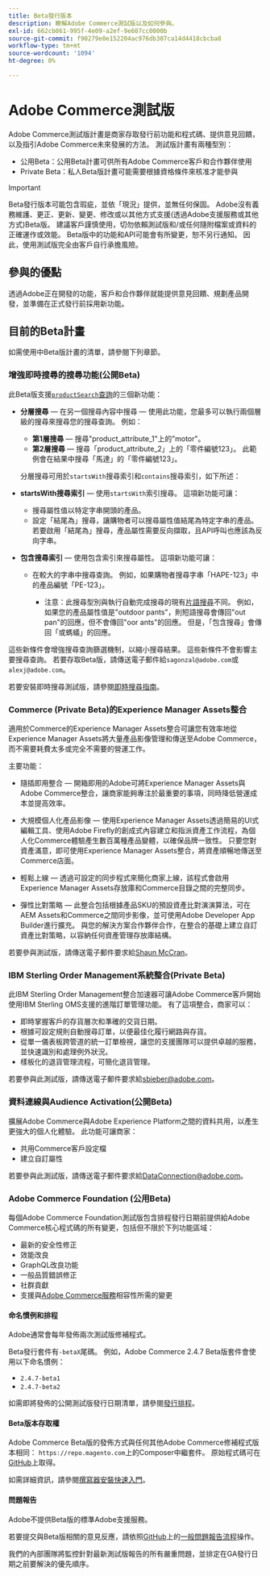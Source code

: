 ```yaml
---
title: Beta發行版本
description: 瞭解Adobe Commerce測試版以及如何參與。
exl-id: 662cb061-995f-4e09-a2ef-9e607cc0000b
source-git-commit: f90279e0e152204ac976db307ca14d4418cbcba8
workflow-type: tm+mt
source-wordcount: '1094'
ht-degree: 0%

---
```


# Adobe Commerce測試版

Adobe Commerce測試版計畫是商家存取發行前功能和程式碼、提供意見回饋，以及指引Adobe Commerce未來發展的方法。 測試版計畫有兩種型別：

- 公用Beta：公用Beta計畫可供所有Adobe Commerce客戶和合作夥伴使用
- Private Beta：私人Beta版計畫可能需要根據資格條件來核准才能參與

>[!IMPORTANT]
>
>Beta發行版本可能包含瑕疵，並依「現況」提供，並無任何保固。 Adobe沒有義務維護、更正、更新、變更、修改或以其他方式支援(透過Adobe支援服務或其他方式)Beta版。 建議客戶謹慎使用，切勿依賴測試版和/或任何隨附檔案或資料的正確運作或效能。 Beta版中的功能和API可能會有所變更，恕不另行通知。 因此，使用測試版完全由客戶自行承擔風險。

## 參與的優點

透過Adobe正在開發的功能，客戶和合作夥伴就能提供意見回饋、規劃產品開發，並準備在正式發行前採用新功能。

## 目前的Beta計畫

如需使用中Beta版計畫的清單，請參閱下列章節。

### 增強即時搜尋的搜尋功能(公開Beta)

此Beta版支援[`productSearch`查詢](https://developer.adobe.com/commerce/services/graphql/live-search/product-search/)的三個新功能：

- **分層搜尋** — 在另一個搜尋內容中搜尋 — 使用此功能，您最多可以執行兩個層級的搜尋來搜尋您的搜尋查詢。 例如：

   - **第1層搜尋** — 搜尋&quot;product_attribute_1&quot;上的&quot;motor&quot;。
   - **第2層搜尋** — 搜尋「product_attribute_2」上的「零件編號123」。 此範例會在結果中搜尋「馬達」的「零件編號123」。

  分層搜尋可用於`startsWith`搜尋索引和`contains`搜尋索引，如下所述：

- **startsWith搜尋索引** — 使用`startsWith`索引搜尋。 這項新功能可讓：

   - 搜尋屬性值以特定字串開頭的產品。
   - 設定「結尾為」搜尋，讓購物者可以搜尋屬性值結尾為特定字串的產品。 若要啟用「結尾為」搜尋，產品屬性需要反向擷取，且API呼叫也應該為反向字串。

- **包含搜尋索引** — 使用包含索引來搜尋屬性。 這項新功能可讓：

   - 在較大的字串中搜尋查詢。 例如，如果購物者搜尋字串「HAPE-123」中的產品編號「PE-123」。

      - 注意：此搜尋型別與執行自動完成搜尋的現有[片語搜尋](https://developer.adobe.com/commerce/services/graphql/live-search/product-search/#phrase)不同。 例如，如果您的產品屬性值是&quot;outdoor pants&quot;，則短語搜尋會傳回&quot;out pan&quot;的回應，但不會傳回&quot;oor ants&quot;的回應。 但是，「包含搜尋」會傳回「或螞蟻」的回應。

這些新條件會增強搜尋查詢篩選機制，以縮小搜尋結果。 這些新條件不會影響主要搜尋查詢。 若要存取Beta版，請傳送電子郵件給`sagonzal@adobe.com`或`alexj@adobe.com`。

若要安裝即時搜尋測試版，請參閱[即時搜尋指南](https://experienceleague.adobe.com/en/docs/commerce-merchant-services/live-search/install#install-the-live-search-beta)。

### Commerce (Private Beta)的Experience Manager Assets整合

適用於Commerce的Experience Manager Assets整合可讓您有效率地從Experience Manager Assets將大量產品影像管理和傳送至Adobe Commerce，而不需要耗費太多或完全不需要的營運工作。

主要功能：

- 隨插即用整合 — 開箱即用的Adobe可將Experience Manager Assets與Adobe Commerce整合，讓商家能夠專注於最重要的事項，同時降低營運成本並提高效率。

- 大規模個人化產品影像 — 使用Experience Manager Assets透過簡易的UI式編輯工具、使用Adobe Firefly的創成式內容建立和指派資產工作流程，為個人化Commerce體驗產生數百萬種產品變體，以確保品牌一致性。 只要您對資產滿意，即可使用Experience Manager Assets整合，將資產順暢地傳送至Commerce店面。

- 輕鬆上線 — 透過可設定的同步程式來簡化商家上線，該程式會啟用Experience Manager Assets存放庫和Commerce目錄之間的完整同步。

- 彈性比對策略 — 此整合包括根據產品SKU的預設資產比對演演算法，可在AEM Assets和Commerce之間同步影像，並可使用Adobe Developer App Builder進行擴充。 與您的解決方案合作夥伴合作，在整合的基礎上建立自訂資產比對策略，以容納任何資產管理存放庫結構。

若要參與測試版，請傳送電子郵件要求給[Shaun McCran](mailto:mccran@adobe.com)。

### IBM Sterling Order Management系統整合(Private Beta)

此IBM Sterling Order Management整合加速器可讓Adobe Commerce客戶開始使用IBM Sterling OMS支援的進階訂單管理功能。 有了這項整合，商家可以：

- 即時掌握客戶的存貨層次和準確的交貨日期。
- 根據可設定規則自動搜尋訂單，以便最佳化履行網路與存貨。
- 從單一儀表板跨管道的統一訂單檢視，讓您的支援團隊可以提供卓越的服務，並快速識別和處理例外狀況。
- 樣板化的退貨管理流程，可簡化退貨管理。

若要參與此測試版，請傳送電子郵件要求給[sbieber@adobe.com](mailto:sbieber@adobe.com)。

### 資料連線與Audience Activation(公開Beta)

擴展Adobe Commerce與Adobe Experience Platform之間的資料共用，以產生更強大的個人化體驗。 此功能可讓商家：

- 共用Commerce客戶設定檔
- 建立自訂屬性

若要參與此測試版，請傳送電子郵件要求給[DataConnection@adobe.com](mailto:DataConnection@adobe.com)。

### Adobe Commerce Foundation (公用Beta)

每個Adobe Commerce Foundation測試版包含排程發行日期前提供給Adobe Commerce核心程式碼的所有變更，包括但不限於下列功能區域：

- 最新的安全性修正
- 效能改良
- GraphQL改良功能
- 一般品質錯誤修正
- 社群貢獻
- 支援與[Adobe Commerce服務](https://experienceleague.adobe.com/docs/commerce-merchant-services/user-guides/home.html)相容性所需的變更

#### 命名慣例和排程

Adobe通常會每年發佈兩次測試版修補程式。

Beta發行套件有`-betaX`尾碼。 例如，Adobe Commerce 2.4.7 Beta版套件會使用以下命名慣例：

- `2.4.7-beta1`
- `2.4.7-beta2`

如需即將發佈的公開測試版發行日期清單，請參閱[發行排程](schedule.md)。


#### Beta版本存取權

Adobe Commerce Beta版的發佈方式與任何其他Adobe Commerce修補程式版本相同： `https://repo.magento.com`上的Composer中繼套件。 原始程式碼可在[GitHub](https://github.com/magento/magento2)上取得。

如需詳細資訊，請參閱[撰寫器安裝快速入門](../installation/composer.md)。

#### 問題報告

Adobe不提供Beta版的標準Adobe支援服務。

若要提交與Beta版相關的意見反應，請依照[GitHub](https://github.com/magento/magento2)上的[一般問題報告流程](https://developer.adobe.com/commerce/contributor/guides/code-contributions/)操作。

我們的內部團隊將監控針對最新測試版報告的所有嚴重問題，並排定在GA發行日期之前要解決的優先順序。
